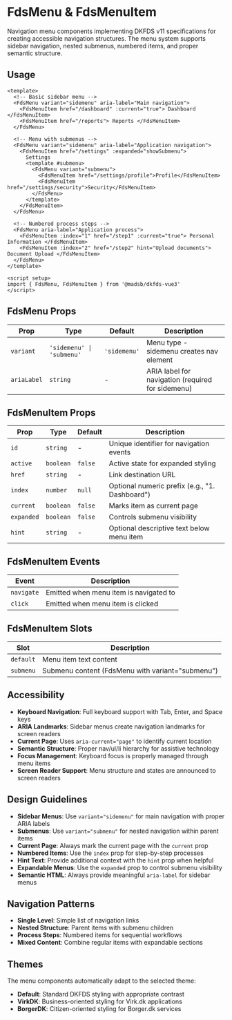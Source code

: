 # FdsMenu & FdsMenuItem

Navigation menu components implementing DKFDS v11 specifications for creating accessible navigation structures. The menu system supports sidebar navigation, nested submenus, numbered items, and proper semantic structure.

## Usage

```vue
<template>
  <!-- Basic sidebar menu -->
  <FdsMenu variant="sidemenu" aria-label="Main navigation">
    <FdsMenuItem href="/dashboard" :current="true"> Dashboard </FdsMenuItem>
    <FdsMenuItem href="/reports"> Reports </FdsMenuItem>
  </FdsMenu>

  <!-- Menu with submenus -->
  <FdsMenu variant="sidemenu" aria-label="Application navigation">
    <FdsMenuItem href="/settings" :expanded="showSubmenu">
      Settings
      <template #submenu>
        <FdsMenu variant="submenu">
          <FdsMenuItem href="/settings/profile">Profile</FdsMenuItem>
          <FdsMenuItem href="/settings/security">Security</FdsMenuItem>
        </FdsMenu>
      </template>
    </FdsMenuItem>
  </FdsMenu>

  <!-- Numbered process steps -->
  <FdsMenu aria-label="Application process">
    <FdsMenuItem :index="1" href="/step1" :current="true"> Personal Information </FdsMenuItem>
    <FdsMenuItem :index="2" href="/step2" hint="Upload documents"> Document Upload </FdsMenuItem>
  </FdsMenu>
</template>

<script setup>
import { FdsMenu, FdsMenuItem } from '@madsb/dkfds-vue3'
</script>
```

## FdsMenu Props

| Prop        | Type                      | Default      | Description                                       |
| ----------- | ------------------------- | ------------ | ------------------------------------------------- |
| `variant`   | `'sidemenu' \| 'submenu'` | `'sidemenu'` | Menu type - sidemenu creates nav element          |
| `ariaLabel` | `string`                  | -            | ARIA label for navigation (required for sidemenu) |

## FdsMenuItem Props

| Prop       | Type      | Default | Description                                    |
| ---------- | --------- | ------- | ---------------------------------------------- |
| `id`       | `string`  | -       | Unique identifier for navigation events        |
| `active`   | `boolean` | `false` | Active state for expanded styling              |
| `href`     | `string`  | -       | Link destination URL                           |
| `index`    | `number`  | `null`  | Optional numeric prefix (e.g., "1. Dashboard") |
| `current`  | `boolean` | `false` | Marks item as current page                     |
| `expanded` | `boolean` | `false` | Controls submenu visibility                    |
| `hint`     | `string`  | -       | Optional descriptive text below menu item      |

## FdsMenuItem Events

| Event      | Description                            |
| ---------- | -------------------------------------- |
| `navigate` | Emitted when menu item is navigated to |
| `click`    | Emitted when menu item is clicked      |

## FdsMenuItem Slots

| Slot      | Description                                      |
| --------- | ------------------------------------------------ |
| `default` | Menu item text content                           |
| `submenu` | Submenu content (FdsMenu with variant="submenu") |

## Accessibility

- **Keyboard Navigation**: Full keyboard support with Tab, Enter, and Space keys
- **ARIA Landmarks**: Sidebar menus create navigation landmarks for screen readers
- **Current Page**: Uses `aria-current="page"` to identify current location
- **Semantic Structure**: Proper nav/ul/li hierarchy for assistive technology
- **Focus Management**: Keyboard focus is properly managed through menu items
- **Screen Reader Support**: Menu structure and states are announced to screen readers

## Design Guidelines

- **Sidebar Menus**: Use `variant="sidemenu"` for main navigation with proper ARIA labels
- **Submenus**: Use `variant="submenu"` for nested navigation within parent items
- **Current Page**: Always mark the current page with the `current` prop
- **Numbered Items**: Use the `index` prop for step-by-step processes
- **Hint Text**: Provide additional context with the `hint` prop when helpful
- **Expandable Menus**: Use the `expanded` prop to control submenu visibility
- **Semantic HTML**: Always provide meaningful `aria-label` for sidebar menus

## Navigation Patterns

- **Single Level**: Simple list of navigation links
- **Nested Structure**: Parent items with submenu children
- **Process Steps**: Numbered items for sequential workflows
- **Mixed Content**: Combine regular items with expandable sections

## Themes

The menu components automatically adapt to the selected theme:

- **Default**: Standard DKFDS styling with appropriate contrast
- **VirkDK**: Business-oriented styling for Virk.dk applications
- **BorgerDK**: Citizen-oriented styling for Borger.dk services
